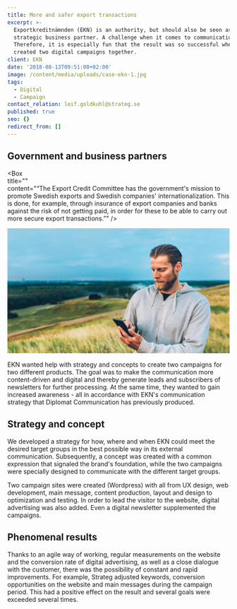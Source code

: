 ```yaml
---
title: More and safer export transactions
excerpt: >-
  Exportkreditnämnden (EKN) is an authority, but should also be seen as a
  strategic business partner. A challenge when it comes to communication.
  Therefore, it is especially fun that the result was so successful when we
  created two digital campaigns together.
client: EKN
date: '2018-08-13T09:51:00+02:00'
image: /content/media/uploads/case-ekn-1.jpg
tags:
  - Digital
  - Campaign
contact_relation: leif.goldkuhl@strateg.se
published: true
seo: {}
redirect_from: []
---
```

## Government and business partners

<Column md="6">  

<Box \
title="" \
content="“The Export Credit Committee has the government's mission to promote Swedish exports and Swedish companies' internationalization. This is done, for example, through insurance of export companies and banks against the risk of not getting paid, in order for these to be able to carry out more secure export transactions.”"  /></Column>

<Column md="6">

![](/content/media/uploads/case-ekn-2.jpg)

</Column>

EKN wanted help with strategy and concepts to create two campaigns for two different products. The goal was to make the communication more content-driven and digital and thereby generate leads and subscribers of newsletters for further processing. At the same time, they wanted to gain increased awareness - all in accordance with EKN's communication strategy that Diplomat Communication has previously produced.

## Strategy and concept

We developed a strategy for how, where and when EKN could meet the desired target groups in the best possible way in its external communication. Subsequently, a concept was created with a common expression that signaled the brand's foundation, while the two campaigns were specially designed to communicate with the different target groups.

Two campaign sites were created (Wordpress) with all from UX design, web development, main message, content production, layout and design to optimization and testing. In order to lead the visitor to the website, digital advertising was also added. Even a digital newsletter supplemented the campaigns.

## Phenomenal results

Thanks to an agile way of working, regular measurements on the website and the conversion rate of digital advertising, as well as a close dialogue with the customer, there was the possibility of constant and rapid improvements. For example, Strateg adjusted keywords, conversion opportunities on the website and main messages during the campaign period. This had a positive effect on the result and several goals were exceeded several times.

